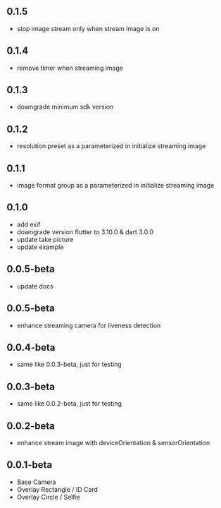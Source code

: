 ## 0.1.5

* stop image stream only when stream image is on

## 0.1.4

* remove timer when streaming image

## 0.1.3

* downgrade minimum sdk version

## 0.1.2

* resolution preset as a parameterized in initialize streaming image

## 0.1.1

* image format group as a parameterized in initialize streaming image

## 0.1.0

* add exif
* downgrade version flutter to 3.10.0 & dart 3.0.0
* update take picture
* update example

## 0.0.5-beta

* update docs

## 0.0.5-beta

* enhance streaming camera for liveness detection

## 0.0.4-beta

* same like 0.0.3-beta, just for testing

## 0.0.3-beta

* same like 0.0.2-beta, just for testing

## 0.0.2-beta

* enhance stream image with deviceOrientation & sensorOrientation

## 0.0.1-beta

* Base Camera
* Overlay Rectangle / ID Card
* Overlay Circle / Selfie






